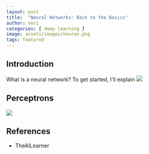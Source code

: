 ```yaml
---
layout: post
title:  "Neural Networks: Back to the Basics"
author: seri
categories: [ deep learning ]
image: assets/images/neuron.png
tags: featured
---
```


<!--more-->
<h2> Introduction </h2>

What is a neural network? To get started, I'll explain 
<picture><img src="{{site.baseurl}}/assets/svg/perceptron.svg" class="img-small-center"></picture>


<h2> Perceptrons </h2>


<picture><img src="{{site.baseurl}}/assets/images/disparity.png"></picture>

<h2> References </h2>
<ul><li><a=href=""> TheAILearner </a></li>
</ul>

